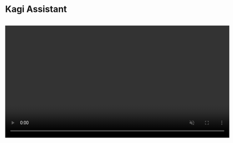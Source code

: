 # Kagi Assistant

<br>

<video src="./media/assistant.mp4" width="720" type="video/mp4" autoplay muted loop playsinline disablepictureinpicture />

Kagi Assistant combines the top large language models (LLMs) with optional results from Kagi Search, making it the perfect companion for creative, research, and programming tasks — alongside everything else you can think of! All this is included in a single subscription!

## Features

- Access to the latest and most performant large language models from OpenAI, Anthropic, Meta, Google, Mistral, Amazon, Alibaba, and DeepSeek
- Multiple [custom assistants](#custom-assistants)
- The ability to control whether the Assistant has web access (powered by Kagi Search)
- Applying Kagi Search [Lenses](../features/lenses.md) and [Personalized Results](../features/website-info-personalized-results.md) to the Assistant searches
- Saving Assistant threads
- Uploading files to use as context
- Altering the Assistant configuration within the thread
	- For example, you can ask the initial question with web access enabled and then disable it for subsequent questions!
	- It is also possible to switch to a different LLM in the middle of a thread
- Code syntax highlighting
- [Keyboard Shortcuts](#keyboard-shortcuts)
- Export conversations to markdown
- Share threads with others using a link
- Voice input

## Privacy

When you use the Assistant by Kagi, your data is never used to train AI models (not by us or by the LLM providers), and no account information is shared with the LLM providers. By default, threads are deleted after 24 hours of inactivity. This behavior can be adjusted in the [settings](https://kagi.com/settings/assistant).

## Using the Assistant

Kagi Assistant can be accessed via the apps menu located in the top right corner of all Kagi pages or [by using bangs in search](#bangs). You can also use [this direct link](https://kagi.com/assistant).

When you first access the Assistant, you will be greeted by a familiar-looking landing page, allowing you to get right into using it.
You can either type your prompt or use voice input by pressing the microphone symbol.
You can choose which LLM you wish to use by opening the dropdown menu just below the prompt field.

The Assistant's web access can be toggled via the button below the prompt field.

## Which model to choose

There is no definite answer to the question of what the best LLM is.
As the number of competing models increases, users may find it difficult to find the right one for their task.
To aid in this, Kagi maintains a list of recommended models at the top of the LLM list.

![Screenshot showing the recommended models in Assistant model selection menu](./media/kagi_recommended.png){width=330 height=308}

*Kagi recommended models as of July 27, 2025.*

The recommendations are based on the [Kagi LLM Benchmarking Project](./llm-benchmark.md).
The benchmark tests measure model quality in various scenarios.

Another important aspect is the privacy policy of the model provider.
See our [LLM Privacy Comparison](./llms-privacy.md) for a detailed overview of how each provider handles your data.

## Threads

The Assistant supports threads, allowing you to keep your bagel topping ideas separate from your weekend projects.

The search bar enables you to search for that one elusive thread.

By default, threads are kept for 24 hours after the last message.
If keeping threads alive permanently better fits your workflow, you can adjust this setting in [Assistant Settings](https://kagi.com/settings/assistant).
Please note that the thread saving setting is applied **when the thread is created**.

Threads can be renamed, downloaded, shared, and  deleted via the `⋮` button which is displayed when you hover over the thread.
Threads can be further organized by adding tags to them.

## Tags

Tags allow you to keep your Assistant threads organized and easily accessible.
You can access the tag settings for the currently active thread at the top of the thread.
![Desktop tag location](./media/desktop_tag_location.png)
On mobile devices the tag settings can be found by tapping <img src="./media/kagi_logo_dark.svg" alt="Kagi logo" style="display:inline; vertical-align:middle; width:24px; height:24px;" /> at the top of the page and selecting **Edit tags**.
![Mobile tag location](./media/mobile_tag_location.jpeg){width=390}

If you have configured your threads to expire after 24 hours, each thread you create will automatically have the **Temporary** tag.
You can prevent threads from expiring by removing that tag.
Please note that adding a tag does not automatically remove the **Temporary** tag.

Each thread can have up to 100 tags.
Tags can be removed in the same menu where they were added.

![Assistant tag list](./media/assistant_tag_list.png){width=375 height=587}

Tags appear in the Assistant sidebar which allows you to quickly access tagged threads.
The sidebar can be accessed by clicking the sidebar icon  <img src="./media/sidebar.svg" alt="Assistant Sidebar logo" style="display:inline; vertical-align:middle; width:24px; height:24px;" />.
Selecting a tag will show all threads that have said tag, and the most recent thread with the tag will be automatically opened.
Creating a new thread when a tag is selected will automatically apply that tag to the created thread.
![Example screenshot of tag list on mobile](./media/tags_mobile.jpeg){width=324}
## Uploading Files to Assistant

Kagi Assistant supports file uploads, allowing you to provide additional context or information for your queries.

This can be useful for tasks like:

- Summarizing a document
- Extracting key insights from a report
- Analyzing data in a spreadsheet
- Describing an image
- Distilling main points from an audio file

To upload a file:

1. Click the paperclip icon <img src="./media/paperclip.svg" alt="Attachment icon" style="display:inline; vertical-align:middle; width:24px; height:24px;" /> in the prompt input box.
2. Select the file or image you wish to upload.
3. Provide a prompt with instructions to process the file or leave it blank to summarize it.

Important considerations for file uploads:

- **File size limit:** The maximum file size for uploads is 16MB.
- **Processing time:** Larger files may take a few moments to process.
- **Context retention:** Uploaded file content remains in the conversation context for subsequent messages.

The Assistant supports various file formats across different categories, including:

| File Type    | Supported Formats                                                                                                                                                                 |
| :----------- | :-------------------------------------------------------------------------------------------------------------------------------------------------------------------------------- |
| Text         | txt, text, md (and other text-based formats)                                                                                                                                      |
| Rich Format  | pdf, docx, pptx                                                                                                                                                                   |
| Spreadsheets | csv, tsv, xlsx, json, jsonl                                                                                                                                                       |
| Image        | jpg, jpeg, png, gif, tiff, tif, webp                                                                                                                                              |
| Audio        | 3gpp, aa, aac, aax, act, aiff, amr, ape, au, awb, dct, dss, dvf, flac, gsm, iklax, ivs, m4a, m4b, m4p, mp4, mmf, mp3, mpc, msv, ogg, opus, ra, rm, sln, tta, vox, wav, wma, wvpla |

Note: Unsupported formats may be treated as binary files.

## Fetching online content

Assistant can fetch webpages and online documents (up to 50 MB) to use them as context for your conversation.
To use this feature, simply paste the URL in your Assistant conversation (make sure the Entire Web toggle is on).

### Critique Browser Bookmarklet
1. Drag this link to your bookmarks bar: <a href="javascript:(function(){var selectedText=window.getSelection().toString().trim();window.location.href='https://kagi.com/search?q=%21ai%20Please%20Critique%3A%20'+(selectedText?encodeURIComponent(selectedText):encodeURIComponent(window.location.href));})();">Kagi Assistant Critique</a>
2. Use the bookmarklet to open a new chat with the `!ai` bang:
   - Reviewing selected text: Select text, then click bookmarklet
   - Critiquing the entire page: Click bookmarklet without selecting text

## Custom Instructions

Do you prefer a more personalized Assistant experience?
You can provide custom instructions in the [Assistant Settings](https://kagi.com/settings/assistant).
These instructions can be utilized to refine the Assistant's responses.
You can, for instance, instruct the Assistant to be more succinct or to consider your profession and location.

## Custom Assistants {#custom-assistants}

You can create Custom Assistants in the [Assistant Settings](https://kagi.com/settings/assistant).
It is possible to customize the LLM, settings (the use of web access, lenses, and personalized results), and the instructions for each Custom Assistant.

Assistant comes with a built-in **Code** Custom Assistant that is optimized for programming tasks. It uses Claude 4 Sonnet and has web access.

For more details, refer to the [Custom Assistants](./custom-assistants.md) page.

## Keyboard Shortcuts {#keyboard-shortcuts}

The following keyboard shortcuts are available in Assistant on Mac and PC.

| Mac Shortcut                | Action                  |
| :-------------------------- | :---------------------- |
| &#8984; + K                 | New Thread              |
| &#8984; + Shift + S         | Toggle Sidebar          |
| &#8984; + Shift + C         | Copy Last Response      |
| &#8984; + Shift + E         | Edit Last Message       |
| &#8984; + Shift + Backspace | Delete Current Thread   |
| &#8984; + /                 | Focus Prompt Box        |
| &#8984; + .                 | Show Keyboard Shortcuts |

| PC Shortcut              | Action                  |
| :----------------------- | :---------------------- |
| Ctrl + K                 | New Thread              |
| Ctrl + Shift + S         | Toggle Sidebar          |
| Ctrl + Shift + C         | Copy Last Response      |
| Ctrl + Shift + E         | Edit Last Message       |
| Ctrl + Shift + Backspace | Delete Current Thread   |
| Ctrl + /                 | Focus Prompt Box        |
| Ctrl + .                 | Show Keyboard Shortcuts |

## Available LLMs

| Developer     | Model                                                                                             | Plan     |
| :------------ | :------------------------------------------------------------------------------------------------ | :------- |
| Alibaba       | [Qwen 3 235B](https://kagi.com/assistant?profile=qwen-3-235b-a22b)                                | All      |
| Alibaba       | [Qwen 3 235B (reasoning)](https://kagi.com/assistant?profile=qwen-3-235b-a22b-thinking)           | All      |
| Alibaba       | [Qwen 3 Coder](https://kagi.com/assistant?profile=qwen-3-coder)                                   | All      |
| Anthropic     | [Claude 4.5 Haiku](https://kagi.com/assistant?profile=claude-4-haiku)                             | Ultimate |
| Anthropic     | [Claude 4.5 Sonnet](https://kagi.com/assistant?profile=claude-4-sonnet)                           | Ultimate |
| Anthropic     | [Claude 4.1 Opus](https://kagi.com/assistant?profile=claude-4-opus)                               | Ultimate |
| Anthropic     | [Claude 4.5 Sonnet (Reasoning)](https://kagi.com/assistant?profile=claude-4-sonnet-thinking)      | Ultimate |
| Anthropic     | [Claude 4.1 Opus (Reasoning)](https://kagi.com/assistant?profile=claude-4-opus-thinking)          | Ultimate |
| Anthropic     | [Claude 4.5 Haiku (Reasoning)](https://kagi.com/assistant?profile=claude-4-haiku-thinking)        | Ultimate |
| Deepseek      | [DeepSeek Chat V3.1 Terminus](https://kagi.com/assistant?profile=deepseek)                        | All      |
| Deepseek      | [DeepSeek R1](https://kagi.com/assistant?profile=deepseek-r1)                                     | Ultimate |
| Google        | [Gemini 2.5 Flash](https://kagi.com/assistant?profile=gemini-2-5-flash)                           | All      |
| Google        | [Gemini 2.5 Flash Lite](https://kagi.com/assistant?profile=gemini-2-5-flash-lite)                 | All      |
| Google        | [Gemini 2.5 Pro](https://kagi.com/assistant?profile=gemini-2-5-pro)                               | Ultimate |
| Meta          | [Llama 4 Maverick](https://kagi.com/assistant?profile=llama-4-maverick)                           | All      |
| Mistral AI    | [Mistral Small](https://kagi.com/assistant?profile=mistral-small)                                 | All      |
| Mistral AI    | [Mistral Medium](https://kagi.com/assistant?profile=mistral-medium)                               | All      |
| Mistral AI    | [Mistral Large](https://kagi.com/assistant?profile=mistral-large)                                 | Ultimate |
| Moonshot AI   | [Kimi K2](https://kagi.com/assistant?profile=kimi-k2)                                             | All      |
| Nous Research | [Hermes-4-405B](https://kagi.com/assistant?profile=hermes-4-405b)                                 | All      |
| Nous Research | [Hermes-4-405B (reasoning)](https://kagi.com/assistant?profile=hermes-4-405b-thinking)            | All      |
| OpenAI        | [GPT 5 Mini](https://kagi.com/assistant?profile=gpt-5-mini)                                       | All      |
| OpenAI        | [GPT 5 Nano](https://kagi.com/assistant?profile=gpt-5-nano)                                       | All      |
| OpenAI        | [GPT OSS 120B](https://kagi.com/assistant?profile=gpt-oss-120b)                                   | All      |
| OpenAI        | [GPT OSS 20B](https://kagi.com/assistant?profile=gpt-oss-20b)                                     | All      |
| OpenAI        | [GPT 4.1 mini](https://kagi.com/assistant?profile=gpt-4-1-mini)                                   | All      |
| OpenAI        | [GPT 4.1 nano](https://kagi.com/assistant?profile=gpt-4-1-nano)                                   | All      |
| OpenAI        | [GPT 4.1](https://kagi.com/assistant?profile=gpt-4-1)                                             | Ultimate |
| OpenAI        | [GPT 5](https://kagi.com/assistant?profile=gpt-5)                                                 | Ultimate |
| OpenAI        | [GPT 5 Codex](https://kagi.com/assistant?profile=gpt-5-codex)                                     | Ultimate |
| OpenAI        | [o4 mini](https://kagi.com/assistant?profile=o4-mini)                                             | Ultimate |
| OpenAI        | [o3](https://kagi.com/assistant?profile=o3)                                                       | Ultimate |
| OpenAI        | [o3 pro](https://kagi.com/assistant?profile=o3-pro)                                               | Ultimate |
| OpenAI        | [ChatGPT](https://kagi.com/assistant?profile=chatgpt-4o)                                          | Ultimate |
| xAI           | [Grok Code Fast 1](https://kagi.com/assistant?profile=grok-code-fast)                             | All      |
| xAI           | [Grok 4 Fast](https://kagi.com/assistant?profile=grok-4-fast)                                     | All      |
| xAI           | [Grok 4 Fast (Reasoning)](https://kagi.com/assistant?profile=grok-4-fast-thinking)                | All      |
| xAI           | [Grok 4](https://kagi.com/assistant?profile=grok-4)                                               | Ultimate |
| Z.ai          | [GLM-4.6 (preview)](https://kagi.com/assistant?profile=glm-4-6)                                   | All      |
| Z.ai          | [GLM-4.6 (reasoning) (preview)](https://kagi.com/assistant?profile=glm-4-6-thinking)              | All      |


You can learn more about how these models compare in the [Kagi LLM Benchmarking Project](./llm-benchmark.md) page.

For more information about each model and its privacy practices, including details about providers, see our [LLM Privacy](./llms-privacy) page.



## Bangs

You can quickly access Assistant using the following [bangs](../features/bangs.md):

- `!ai`, `!as`, `!assistant`, `!research`, `!answer`, `!discuss`, `!expert`, `!llm`, `!custom`, and `!asst`: These bangs direct you to the general Assistant interface for various types of queries.

- `!chat`: This bang accesses Assistant with internet access turned off.

- `!code`: Use this bang to access the built-in **Code** Custom Assistant, which is tailored for coding-related queries.

- `!ki`: This bang accesses Assistant with the Ki profile, providing a specialized interaction.

Each bang is designed to optimize your search experience by directing you to the most appropriate version of Assistant for your needs.

## URL Parameters

You can specify a particular model in the Assistant's URL by including a `profile` parameter.
`https://kagi.com/assistant?profile=gpt-5`
The available model names can be found in the table above.

This can also be used with custom assistants, as described on the [custom assistant documentation](./custom-assistants.md#url-parameters).

The `internet` parameter can be used to turn on and off internet access, set to `true` to enable, anything else to disable. This overrides the internet setting of the profile used.

The `lens` parameter can be used to set the lens if internet access is enabled. The value of this is the lowercase format of the lens name, for example, `https://kagi.com/assistant?lens=programming` will use the Programming lens.

The `q` parameter can be used to submit a prompt immediately after the page loads. The `qvalue` parameter can be used to prefill the prompt box without submitting it.

Here is an example of a URL that enables internet access, uses the **Claude 4 Sonnet** model, applies the **Recipes lens**, and submits a prompt immediately. You might use it as a target for a custom bang.
```https://kagi.com/assistant?profile=claude-4-sonnet&internet=true&lens=recipes&q=%s```

## Availability

Assistant is available to all members. However, premium models are only available in our Ultimate plan.
If you are on a different plan and you need access to these models, you can upgrade from the [Billing Settings](https://kagi.com/settings/billing_plan) page.

We also offer an Ultimate upgrade for Family Plans. You can upgrade from the [Family Management](https://kagi.com/settings/account_members) page.

## Usage Limits

### Context window limit

There's no fixed limit on conversation length. We automatically optimize lengthy chats behind the scenes to maintain performance.

### Input limitations

#### Text input

- **Maximum 100,000 characters** per message
- Text exceeding this limit will be automatically truncated

#### File uploads

- **Maximum total size: 16 MB** (applies to single or multiple files)
- **URL content: 50 MB** maximum retrievable size

### Custom Instructions

- **Maximum 20,000 characters** for custom Assistant instructions

### Fair Use Policy

We use a value-based usage system to maintain high-quality service for all users:

- Your monthly plan determines your token usage allowance.
    - For example, a **$25 monthly plan** provides up to **$25 worth of token usage** across all models.
- For yearly plans, you get access to the full year's worth of token usage at the start of the plan.
    - For instance, the **Ultimate yearly plan** allows up to **$270 worth of token usage for the entire year**.
- A **20% margin markup** is included in token usage cost calculations to cover search queries, infrastructure, and development costs.
    - For example, **$25 token usage** consists of **$20 for raw token costs** and **$5 for operational costs**.
- Users will receive an in-app reminder as they near their usage limit. If the limit is exceeded, new AI interactions will be disabled until they either renew their plan early or the next billing cycle begins.
    - **Note:** We will soon introduce the option to purchase top-up credits, allowing you to extend Assistant usage beyond fair-use limits with an amount of your choice. These credits can then also be used for other Kagi products such as the API.

For additional questions about these limitations or policies, please contact our support team.

### Tips to reduce token usage

Here are some suggestions to reduce token usage:

1. Use less expensive models for simple tasks like summarization or basic information extraction. Our [LLM Benchmarking project](https://help.kagi.com/kagi/ai/llm-benchmark.html) page contains cost information for the different models.
2. Create new threads for unrelated questions rather than continuing in the same conversation.
3. Be specific and concise in your prompts to get more focused responses.
4. Use the "Edit Prompt” feature (pencil icon) to refine your question instead of sending multiple clarifications.
5. Disable web access when you don't need internet information.
6. Limit file uploads to only what's necessary for your query.
7. Break complex tasks into smaller, focused questions across multiple threads.
8. Use custom instructions to request consistently concise responses.
9. Leverage specialized custom assistants optimized for specific tasks.
10. Download and delete completed threads to avoid accidentally continuing old conversations.

## FAQ

**Q**: What is Kagi’s stance about using LLMs in search?\
**A**: We continue to relentlessly focus on the core search experience and build thoughtfully integrated features on top of it. Read more about it in our [AI Integration Philosophy](../why-kagi/ai-philosophy.md) page.
